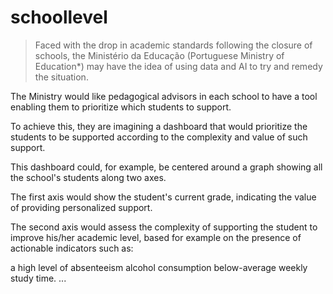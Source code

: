 # schoollevel

> Faced with the drop in academic standards following the closure of schools, the Ministério da Educação (Portuguese Ministry of Education*) may have the idea of using data and AI to try and remedy the situation.

The Ministry would like pedagogical advisors in each school to have a tool enabling them to prioritize which students to support.

To achieve this, they are imagining a dashboard that would prioritize the students to be supported according to the complexity and value of such support.

This dashboard could, for example, be centered around a graph showing all the school's students along two axes.

The first axis would show the student's current grade, indicating the value of providing personalized support.

The second axis would assess the complexity of supporting the student to improve his/her academic level, based for example on the presence of actionable indicators such as:

a high level of absenteeism
alcohol consumption
below-average weekly study time.
...
